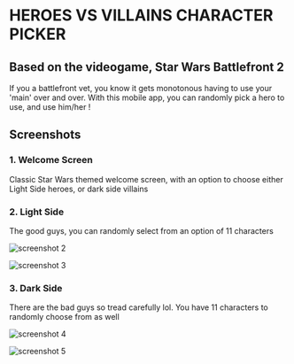 # HEROES VS VILLAINS CHARACTER PICKER

## Based on the videogame, Star Wars Battlefront 2

If you a battlefront vet, you know it gets monotonous having to use your 'main' over and over. With this mobile app, you can randomly pick a hero to use, and use him/her !

## Screenshots

### 1. Welcome Screen

Classic Star Wars themed welcome screen, with an option to choose either Light Side heroes, or dark side villains


### 2. Light Side

The good guys, you can randomly select from an option of 11 characters

![screenshot 2](https://github.com/notrayo/hvv-hero-picker/blob/main/assets/readme_screenshots/Screenshot%20from%202024-03-12%2016-33-49.png)

![screenshot 3](https://github.com/notrayo/hvv-hero-picker/blob/main/assets/readme_screenshots/Screenshot%20from%202024-03-12%2016-33-59.png)

### 3. Dark Side

There are the bad guys so tread carefully lol. You have 11 characters to randomly choose from as well

![screenshot 4](https://github.com/notrayo/hvv-hero-picker/blob/main/assets/readme_screenshots/Screenshot%20from%202024-03-12%2016-34-09.png)

![screenshot 5](https://github.com/notrayo/hvv-hero-picker/blob/main/assets/readme_screenshots/Screenshot%20from%202024-03-12%2016-34-18.png)


